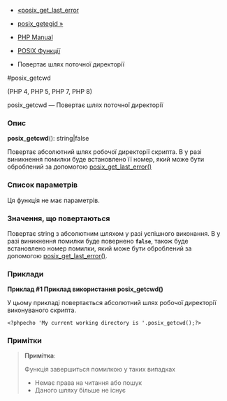 - [«posix_get_last_error](function.posix-get-last-error.md)
- [posix_getegid »](function.posix-getegid.md)

- [PHP Manual](index.md)
- [POSIX Функції](ref.posix.md)
- Повертає шлях поточної директорії

#posix_getcwd

(PHP 4, PHP 5, PHP 7, PHP 8)

posix_getcwd — Повертає шлях поточної директорії

### Опис

**posix_getcwd**(): string\|false

Повертає абсолютний шлях робочої директорії скрипта. В
у разі виникнення помилки буде встановлено її номер, який може
бути оброблений за допомогою
[posix_get_last_error()](function.posix-get-last-error.md)

### Список параметрів

Ця функція не має параметрів.

### Значення, що повертаються

Повертає string з абсолютним шляхом у разі успішного виконання. В
у разі виникнення помилки буде повернено **`false`**, також буде
встановлено номер помилки, який може бути оброблений за допомогою
[posix_get_last_error()](function.posix-get-last-error.md).

### Приклади

**Приклад #1 Приклад використання **posix_getcwd()****

У цьому прикладі повертається абсолютний шлях робочої директорії
виконуваного скрипта.

`<?phpecho 'My current working directory is '.posix_getcwd();?> `

### Примітки

> **Примітка**:
>
> Функція завершиться помилкою у таких випадках
>
> - Немає права на читання або пошук
> - Даного шляху більше не існує
